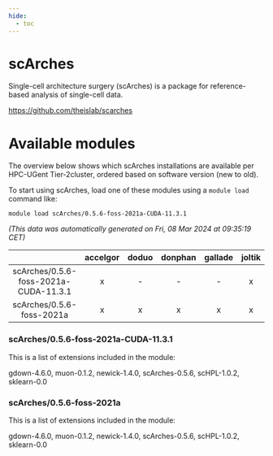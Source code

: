 ```yaml
---
hide:
  - toc
---
```


scArches
========


Single-cell architecture surgery (scArches) is a package for reference-based analysis of single-cell data.

https://github.com/theislab/scarches
# Available modules


The overview below shows which scArches installations are available per HPC-UGent Tier-2cluster, ordered based on software version (new to old).

To start using scArches, load one of these modules using a `module load` command like:

```shell
module load scArches/0.5.6-foss-2021a-CUDA-11.3.1
```

*(This data was automatically generated on Fri, 08 Mar 2024 at 09:35:19 CET)*  

| |accelgor|doduo|donphan|gallade|joltik|skitty|
| :---: | :---: | :---: | :---: | :---: | :---: | :---: |
|scArches/0.5.6-foss-2021a-CUDA-11.3.1|x|-|-|-|x|-|
|scArches/0.5.6-foss-2021a|x|x|x|x|x|x|


### scArches/0.5.6-foss-2021a-CUDA-11.3.1

This is a list of extensions included in the module:

gdown-4.6.0, muon-0.1.2, newick-1.4.0, scArches-0.5.6, scHPL-1.0.2, sklearn-0.0

### scArches/0.5.6-foss-2021a

This is a list of extensions included in the module:

gdown-4.6.0, muon-0.1.2, newick-1.4.0, scArches-0.5.6, scHPL-1.0.2, sklearn-0.0